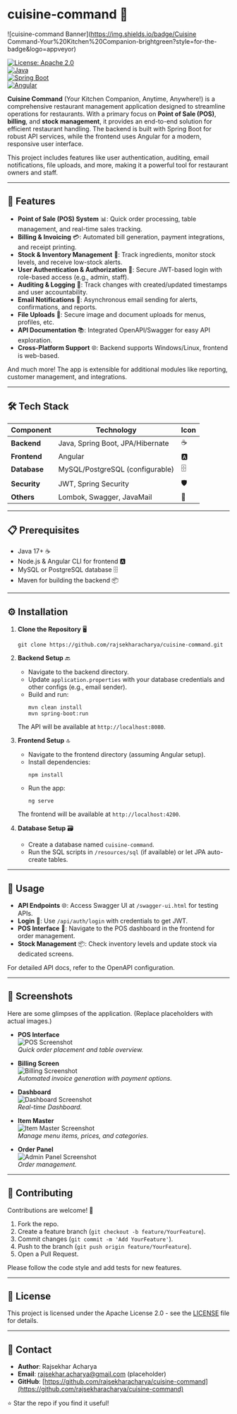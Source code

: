 # cuisine-command 🍲

![cuisine-command Banner](https://img.shields.io/badge/Cuisine Command-Your%20Kitchen%20Companion-brightgreen?style=for-the-badge&logo=appveyor) 

[![License: Apache 2.0](https://img.shields.io/badge/License-Apache%202.0-blue.svg?style=flat-square)](https://opensource.org/licenses/Apache-2.0)  
[![Java](https://img.shields.io/badge/Java-17+-orange?style=flat-square&logo=java)](https://www.java.com/)  
[![Spring Boot](https://img.shields.io/badge/Spring%20Boot-3.x-green?style=flat-square&logo=spring)](https://spring.io/projects/spring-boot)  
[![Angular](https://img.shields.io/badge/Angular-19+-red?style=flat-square&logo=angular)](https://angular.io/)  

**Cuisine Command** (Your Kitchen Companion, Anytime, Anywhere!) is a comprehensive restaurant management application designed to streamline operations for restaurants. With a primary focus on **Point of Sale (POS)**, **billing**, and **stock management**, it provides an end-to-end solution for efficient restaurant handling. The backend is built with Spring Boot for robust API services, while the frontend uses Angular for a modern, responsive user interface.

This project includes features like user authentication, auditing, email notifications, file uploads, and more, making it a powerful tool for restaurant owners and staff.

---

## 🚀 Features

- **Point of Sale (POS) System** 📊: Quick order processing, table management, and real-time sales tracking.
- **Billing & Invoicing** 💳: Automated bill generation, payment integrations, and receipt printing.
- **Stock & Inventory Management** 🛒: Track ingredients, monitor stock levels, and receive low-stock alerts.
- **User Authentication & Authorization** 🔐: Secure JWT-based login with role-based access (e.g., admin, staff).
- **Auditing & Logging** 📝: Track changes with created/updated timestamps and user accountability.
- **Email Notifications** 📧: Asynchronous email sending for alerts, confirmations, and reports.
- **File Uploads** 📁: Secure image and document uploads for menus, profiles, etc.
- **API Documentation** 📚: Integrated OpenAPI/Swagger for easy API exploration.
- **Cross-Platform Support** 🌐: Backend supports Windows/Linux, frontend is web-based.

And much more! The app is extensible for additional modules like reporting, customer management, and integrations.

---

## 🛠️ Tech Stack

| Component     | Technology                  | Icon |
|---------------|-----------------------------|------|
| **Backend**  | Java, Spring Boot, JPA/Hibernate | ☕ |
| **Frontend** | Angular                     | 🅰️ |
| **Database** | MySQL/PostgreSQL (configurable) | 🗄️ |
| **Security** | JWT, Spring Security        | 🛡️ |
| **Others**   | Lombok, Swagger, JavaMail   | 🔧 |

---

## 📋 Prerequisites

- Java 17+ ☕
- Node.js & Angular CLI for frontend 🅰️
- MySQL or PostgreSQL database 🗄️
- Maven for building the backend 📦

---

## ⚙️ Installation

1. **Clone the Repository** 🖥️  
   ```
   git clone https://github.com/rajsekharacharya/cuisine-command.git
   ```

2. **Backend Setup** 🔙  
   - Navigate to the backend directory.  
   - Update `application.properties` with your database credentials and other configs (e.g., email sender).  
   - Build and run:  
     ```
     mvn clean install
     mvn spring-boot:run
     ```  
   The API will be available at `http://localhost:8080`.

3. **Frontend Setup** 🔝  
   - Navigate to the frontend directory (assuming Angular setup).  
   - Install dependencies:  
     ```
     npm install
     ```  
   - Run the app:  
     ```
     ng serve
     ```  
   The frontend will be available at `http://localhost:4200`.

4. **Database Setup** 🗃️  
   - Create a database named `cuisine-command`.  
   - Run the SQL scripts in `/resources/sql` (if available) or let JPA auto-create tables.

---

## 📖 Usage

- **API Endpoints** 🌐: Access Swagger UI at `/swagger-ui.html` for testing APIs.
- **Login** 🔑: Use `/api/auth/login` with credentials to get JWT.
- **POS Interface** 📱: Navigate to the POS dashboard in the frontend for order management.
- **Stock Management** 📦: Check inventory levels and update stock via dedicated screens.

For detailed API docs, refer to the OpenAPI configuration.

---

## 📸 Screenshots

Here are some glimpses of the application. (Replace placeholders with actual images.)

- **POS Interface**  
  ![POS Screenshot](screenshots/pos.png)  
  *Quick order placement and table overview.*

- **Billing Screen**  
  ![Billing Screenshot](screenshots/billing.png)  
  *Automated invoice generation with payment options.*

- **Dashboard**  
  ![Dashboard Screenshot](screenshots/dashboard.png)  
  *Real-time Dashboard.*

- **Item Master**  
  ![Item Master Screenshot](screenshots/item.png)  
  *Manage menu items, prices, and categories.*

- **Order Panel**  
  ![Admin Panel Screenshot](screenshots/order.png)  
  *Order management.*

---

## 🤝 Contributing

Contributions are welcome! 🎉  
1. Fork the repo.  
2. Create a feature branch (`git checkout -b feature/YourFeature`).  
3. Commit changes (`git commit -m 'Add YourFeature'`).  
4. Push to the branch (`git push origin feature/YourFeature`).  
5. Open a Pull Request.

Please follow the code style and add tests for new features.

---

## 📄 License

This project is licensed under the Apache License 2.0 - see the [LICENSE](LICENSE) file for details.

---

## 📧 Contact
- **Author**: Rajsekhar Acharya
- **Email**: rajsekhar.acharya@gmail.com (placeholder)
- **GitHub**: [https://github.com/rajsekharacharya/cuisine-command](https://github.com/rajsekharacharya/cuisine-command)

⭐ Star the repo if you find it useful!